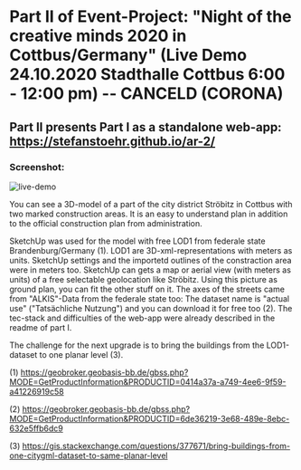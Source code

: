 # Part II of Event-Project: "Night of the creative minds 2020 in Cottbus/Germany" (Live Demo 24.10.2020 Stadthalle Cottbus 6:00 - 12:00 pm) -- CANCELD (CORONA)

## Part II presents Part I as a standalone web-app: https://stefanstoehr.github.io/ar-2/

### Screenshot:
![live-demo](https://raw.githubusercontent.com/stefanstoehr/ar-2/master/Screenshot_live.jpg)

You can see a 3D-model of a part of the city district Ströbitz in Cottbus with two marked construction areas. It is an easy to understand plan in addition to the official construction plan from administration.

SketchUp was used for the model with free LOD1 from federale state Brandenburg/Germany (1). LOD1 are 3D-xml-representations with meters as units. SketchUp settings and the importetd outlines of the constraction area were in meters too. SketchUp can gets a map or aerial view (with meters as units) of a free selectable geolocation like Ströbitz. Using this picture as ground plan, you can fit the other stuff on it. The axes of the streets came from "ALKIS"-Data from the federale state too: The dataset name is "actual use" ("Tatsächliche Nutzung") and you can download it for free too (2). The tec-stack and difficulties of the web-app were already described in the readme of part I.

The challenge for the next upgrade is to bring the buildings from the LOD1-dataset to one planar level (3).     

(1) https://geobroker.geobasis-bb.de/gbss.php?MODE=GetProductInformation&PRODUCTID=0414a37a-a749-4ee6-9f59-a41226919c58

(2) https://geobroker.geobasis-bb.de/gbss.php?MODE=GetProductInformation&PRODUCTID=6de36219-3e68-489e-8ebc-632e5ffb6dc9

(3) https://gis.stackexchange.com/questions/377671/bring-buildings-from-one-citygml-dataset-to-same-planar-level
